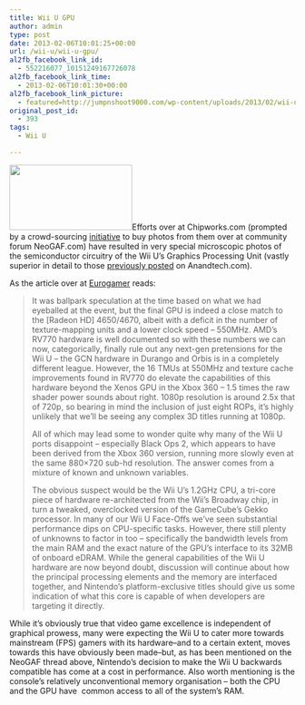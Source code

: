 ```yaml
---
title: Wii U GPU
author: admin
type: post
date: 2013-02-06T10:01:25+00:00
url: /wii-u/wii-u-gpu/
al2fb_facebook_link_id:
  - 552216077_10151249167726078
al2fb_facebook_link_time:
  - 2013-02-06T10:01:30+00:00
al2fb_facebook_link_picture:
  - featured=http://jumpnshoot9000.com/wp-content/uploads/2013/02/wii-u-gpu-150x150.jpg
original_post_id:
  - 393
tags:
  - Wii U

---
```

<img class="wp-image-397 alignleft" alt="" src="http://jumpnshoot9000.com/wp-content/uploads/2013/02/DSC_9039sm1-300x160.jpg" width="216" height="115" />Efforts over at Chipworks.com (prompted by a crowd-sourcing [initiative][1] to buy photos from them over at community forum NeoGAF.com) have resulted in very special microscopic photos of the semiconductor circuitry of the Wii U&#8217;s Graphics Processing Unit (vastly superior in detail to those [previously posted][2] on Anandtech.com).

As the article over at [Eurogamer][3] reads:

> It was ballpark speculation at the time based on what we had eyeballed at the event, but the final GPU is indeed a close match to the [Radeon HD] 4650/4670, albeit with a deficit in the number of texture-mapping units and a lower clock speed &#8211; 550MHz. AMD&#8217;s RV770 hardware is well documented so with these numbers we can now, categorically, finally rule out any next-gen pretensions for the Wii U &#8211; the GCN hardware in Durango and Orbis is in a completely different league. However, the 16 TMUs at 550MHz and texture cache improvements found in RV770 do elevate the capabilities of this hardware beyond the Xenos GPU in the Xbox 360 &#8211; 1.5 times the raw shader power sounds about right. 1080p resolution is around 2.5x that of 720p, so bearing in mind the inclusion of just eight ROPs, it&#8217;s highly unlikely that we&#8217;ll be seeing any complex 3D titles running at 1080p.
> 
> All of which may lead some to wonder quite why many of the Wii U ports disappoint &#8211; especially Black Ops 2, which appears to have been derived from the Xbox 360 version, running more slowly even at the same 880&#215;720 sub-hd resolution. The answer comes from a mixture of known and unknown variables.
> 
> The obvious suspect would be the Wii U&#8217;s 1.2GHz CPU, a tri-core piece of hardware re-architected from the Wii&#8217;s Broadway chip, in turn a tweaked, overclocked version of the GameCube&#8217;s Gekko processor. In many of our Wii U Face-Offs we&#8217;ve seen substantial performance dips on CPU-specific tasks. However, there still plenty of unknowns to factor in too &#8211; specifically the bandwidth levels from the main RAM and the exact nature of the GPU&#8217;s interface to its 32MB of onboard eDRAM. While the general capabilities of the Wii U hardware are now beyond doubt, discussion will continue about how the principal processing elements and the memory are interfaced together, and Nintendo&#8217;s platform-exclusive titles should give us some indication of what this core is capable of when developers are targeting it directly.

While it&#8217;s obviously true that video game excellence is independent of graphical prowess, many were expecting the Wii U to cater more towards mainstream (FPS) gamers with its hardware&#8211;and to a certain extent, moves towards this have obviously been made&#8211;but, as has been mentioned on the NeoGAF thread above, Nintendo&#8217;s decision to make the Wii U backwards compatible has come at a cost in performance. Also worth mentioning is the console&#8217;s relatively unconventional memory organisation &#8211; both the CPU and the GPU have  common access to all of the system&#8217;s RAM.

 [1]: http://www.neogaf.com/forum/showthread.php?t=500466
 [2]: http://www.anandtech.com/show/6465/nintendo-wii-u-teardown
 [3]: http://www.eurogamer.net/articles/df-hardware-wii-u-graphics-power-finally-revealed
